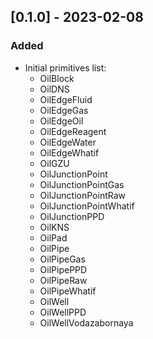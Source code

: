 ## [0.1.0] - 2023-02-08

### Added

- Initial primitives list:
  - OilBlock
  - OilDNS
  - OilEdgeFluid
  - OilEdgeGas
  - OilEdgeOil
  - OilEdgeReagent
  - OilEdgeWater
  - OilEdgeWhatif
  - OilGZU
  - OilJunctionPoint
  - OilJunctionPointGas
  - OilJunctionPointRaw
  - OilJunctionPointWhatif
  - OilJunctionPPD
  - OilKNS
  - OilPad
  - OilPipe
  - OilPipeGas
  - OilPipePPD
  - OilPipeRaw
  - OilPipeWhatif
  - OilWell
  - OilWellPPD
  - OilWellVodazabornaya

